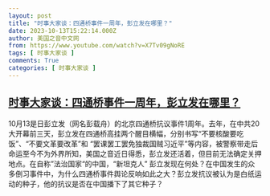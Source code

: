 ```yaml
---
layout: post
title: "时事大家谈：四通桥事件一周年，彭立发在哪里？"
date: 2023-10-13T15:22:14.000Z
author: 美国之音中文网
from: https://www.youtube.com/watch?v=X7Tv09gNoRE
tags: [ 时事大家谈 ]
comments: True
categories: [ 时事大家谈 ]
---
```

<!--1697210534000-->
[时事大家谈：四通桥事件一周年，彭立发在哪里？](https://www.youtube.com/watch?v=X7Tv09gNoRE)
------

<div>
10月13是日彭立发（网名彭载舟）的北京四通桥抗议事件1周年。去年，在中共20大开幕前三天，彭立发在四通桥高挂两个醒目横幅，分别书写“不要核酸要吃饭”、“不要文革要改革”和 “罢课罢工罢免独裁国贼习近平”等内容，被警察带走后命运至今不为外界所知，美国之音近日得悉，彭立发还活着，但目前无法确定关押地点。在自称”法治国家“的中国，“新坦克人” 彭立发现在何处？在中国发生的众多倒习事件中，为什么四通桥事件舆论反响如此之大？彭立发抗议被认为是白纸运动的种子，他的抗议是否在中国播下了其它种子？
</div>

